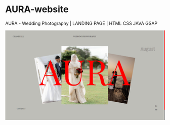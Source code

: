 # AURA-website
AURA - Wedding Photography | LANDING PAGE |  HTML CSS JAVA GSAP

![Screenshot](./images/sos.png)


